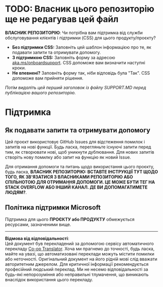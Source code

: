 <!--
CO_OP_TRANSLATOR_METADATA:
{
  "original_hash": "b7244261ee19497082edf33bcce64717",
  "translation_date": "2025-09-03T19:59:50+00:00",
  "source_file": "SUPPORT.md",
  "language_code": "uk"
}
-->
# TODO: Власник цього репозиторію ще не редагував цей файл

**ВЛАСНИК РЕПОЗИТОРІЮ**: Чи потрібна вам підтримка від служби обслуговування клієнтів і підтримки (CSS) для цього продукту/проєкту?

- **Без підтримки CSS:** Заповніть цей шаблон інформацією про те, як подавати запити та отримувати допомогу.
- **З підтримкою CSS:** Заповніть форму за адресою [aka.ms/onboardsupport](https://aka.ms/onboardsupport). CSS допоможе вам визначити наступні кроки.
- **Не впевнені?** Заповніть форму так, ніби відповідь була "Так". CSS допоможе вам прийняти рішення.

*Потім видаліть цей перший заголовок із файлу SUPPORT.MD перед публікацією вашого репозиторію.*

# Підтримка

## Як подавати запити та отримувати допомогу  

Цей проєкт використовує GitHub Issues для відстеження помилок і запитів на нові функції. Будь ласка, перегляньте існуючі 
запити перед тим, як створювати нові, щоб уникнути дублювання. Для нових запитів створіть нову помилку або 
запит на функцію як новий Issue.

Для отримання допомоги та питань щодо використання цього проєкту, будь ласка, **ВЛАСНИК РЕПОЗИТОРІЮ: ВСТАВТЕ ІНСТРУКЦІЇ ТУТ 
ЩОДО ТОГО, ЯК ЗВ'ЯЗАТИСЯ З ВЛАСНИКАМИ РЕПОЗИТОРІЮ АБО СПІЛЬНОТОЮ ДЛЯ ОТРИМАННЯ ДОПОМОГИ. ЦЕ МОЖЕ БУТИ ТЕГ НА STACK OVERFLOW АБО ІНШИЙ
КАНАЛ. ДЕ ВИ ДОПОМАГАТИМЕТЕ ЛЮДЯМ?**.

## Політика підтримки Microsoft  

Підтримка для цього **ПРОЄКТУ або ПРОДУКТУ** обмежується ресурсами, зазначеними вище.

---

**Відмова від відповідальності**:  
Цей документ був перекладений за допомогою сервісу автоматичного перекладу [Co-op Translator](https://github.com/Azure/co-op-translator). Хоча ми прагнемо до точності, будь ласка, майте на увазі, що автоматизовані переклади можуть містити помилки або неточності. Оригінальний документ на його рідній мові слід вважати авторитетним джерелом. Для критичної інформації рекомендується професійний людський переклад. Ми не несемо відповідальності за будь-які непорозуміння або неправильні тлумачення, що виникають внаслідок використання цього перекладу.
